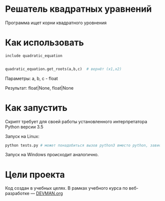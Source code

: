 # Решатель квадратных уравнений

Программа ищет корни квадратного уровнения

# Как использовать

```python
include quadratic_equation


quadratic_equation.get_roots(a,b,c)  # вернёт (x1,x2)
```
Параметры:
a, b, c - float

Результат:
float|None, float|None

# Как запустить

Скрипт требует для своей работы установленного интерпретатора Python версии 3.5

Запуск на Linux:

```bash
python tests.py # может понадобиться вызов python3 вместо python, зависит от настроек операционной системы
```

Запуск на Windows происходит аналогично.

# Цели проекта

Код создан в учебных целях. В рамках учебного курса по веб-разработке ― [DEVMAN.org](https://devman.org)
